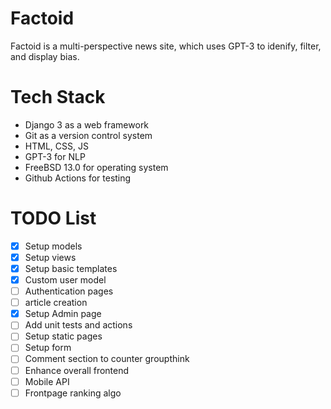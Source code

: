 # Factoid
Factoid is a multi-perspective news site, which uses GPT-3 to idenify, filter, and display bias.

# Tech Stack
- Django 3 as a web framework
- Git as a version control system
- HTML, CSS, JS
- GPT-3 for NLP
- FreeBSD 13.0 for operating system
- Github Actions for testing

# TODO List
- [X] Setup models
- [X] Setup views
- [X] Setup basic templates
- [X] Custom user model
- [ ] Authentication pages
- [ ] article creation
- [X] Setup Admin page
- [ ] Add unit tests and actions
- [ ] Setup static pages
- [ ] Setup form
- [ ] Comment section to counter groupthink
- [ ] Enhance overall frontend
- [ ] Mobile API
- [ ] Frontpage ranking algo
